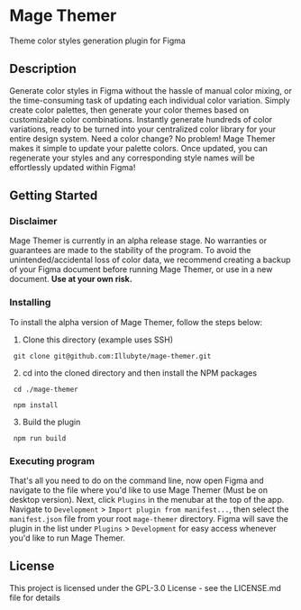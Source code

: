 # Mage Themer

Theme color styles generation plugin for Figma

## Description

Generate color styles in Figma without the hassle of manual color mixing, or the time-consuming task of updating each individual color variation. Simply create color palettes, then generate your color themes based on customizable color combinations. Instantly generate hundreds of color variations, ready to be turned into your centralized color library for your entire design system. Need a color change? No problem! Mage Themer makes it simple to update your palette colors. Once updated, you can regenerate your styles and any corresponding style names will be effortlessly updated within Figma!

## Getting Started

### Disclaimer

Mage Themer is currently in an alpha release stage. No warranties or guarantees are made to the stability of the program. To avoid the unintended/accidental loss of color data, we recommend creating a backup of your Figma document before running Mage Themer, or use in a new document.
**Use at your own risk.**

### Installing

To install the alpha version of Mage Themer, follow the steps below:

 1. Clone this directory (example uses SSH)
```
 git clone git@github.com:Illubyte/mage-themer.git
```
 2. cd into the cloned directory and then install the NPM packages
```
 cd ./mage-themer
```
```
 npm install
```
 3. Build the plugin
```
 npm run build
```

### Executing program

That's all you need to do on the command line, now open Figma and navigate to the file where you'd like to use Mage Themer (Must be on desktop version). Next, click `Plugins` in the menubar at the top of the app. Navigate to `Development` > `Import plugin from manifest...`, then select the `manifest.json` file from your root `mage-themer` directory. Figma will save the plugin in the list under `Plugins` > `Development` for easy access whenever you'd like to run Mage Themer.

## License

This project is licensed under the GPL-3.0 License - see the LICENSE.md file for details